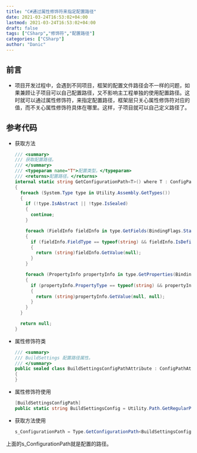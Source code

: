 ```yaml
---
title: "C#通过属性修饰符来指定配置路径"
date: 2021-03-24T16:53:02+04:00
lastmod: 2021-03-24T16:53:02+04:00
draft: false
tags: ["CSharp","修饰符","配置路径"]
categories: ["CSharp"]
author: "Danic"
---
```


## 前言

- 项目开发过程中，会遇到不同项目，框架的配置文件路径会不一样的问题，如果兼顾让子项目可以自己配置路径，又不影响主工程单独的使用配置路径。这时就可以通过属性修饰符，来指定配置路径，框架层只关心属性修饰符对应的值，而不关心属性修饰符具体在哪里。这样，子项目就可以自己定义路径了。



## 参考代码

- 获取方法

  ```c#
  /// <summary>
  /// 获取配置路径。
  /// </summary>
  /// <typeparam name="T">配置类型。</typeparam>
  /// <returns>配置路径。</returns>
  internal static string GetConfigurationPath<T>() where T : ConfigPathAttribute
  {
    foreach (System.Type type in Utility.Assembly.GetTypes())
    {
      if (!type.IsAbstract || !type.IsSealed)
      {
        continue;
      }
  
      foreach (FieldInfo fieldInfo in type.GetFields(BindingFlags.Static | BindingFlags.Public | BindingFlags.NonPublic | BindingFlags.DeclaredOnly))
      {
        if (fieldInfo.FieldType == typeof(string) && fieldInfo.IsDefined(typeof(T), false))
        {
          return (string)fieldInfo.GetValue(null);
        }
      }
  
      foreach (PropertyInfo propertyInfo in type.GetProperties(BindingFlags.Static | BindingFlags.Public | BindingFlags.NonPublic | BindingFlags.DeclaredOnly))
      {
        if (propertyInfo.PropertyType == typeof(string) && propertyInfo.IsDefined(typeof(T), false))
        {
          return (string)propertyInfo.GetValue(null, null);
        }
      }
    }
  
    return null;
  }
  ```

- 属性修饰符类

  ```c#
  /// <summary>
  /// BuildSettings 配置路径属性。
  /// </summary>
  public sealed class BuildSettingsConfigPathAttribute : ConfigPathAttribute
  {
  }
  ```

- 属性修饰符使用

  ```c#
  [BuildSettingsConfigPath]
  public static string BuildSettingsConfig = Utility.Path.GetRegularPath(Path.Combine(Application.dataPath, "GameMain/Configs/BuildSettings.xml"));
  ```

- 获取方法使用

  ```c#
  s_ConfigurationPath = Type.GetConfigurationPath<BuildSettingsConfigPathAttribute>() ?? Utility.Path.GetRegularPath(Path.Combine(Application.dataPath, "GameFramework/Configs/BuildSettings.xml"));
  ```

上面的s_ConfigurationPath就是配置的路径。